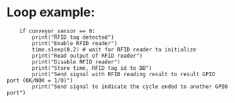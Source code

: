 # Loop example:

        if conveyor_sensor == 0:
            print("RFID tag detected")
            print("Enable RFID reader")
            time.sleep(0.2) # wait for RFID reader to initialize
            print("Read output of RFID reader")
            print("Disable RFID reader")
            print("Store time, RFID tag id to DB")
            print("Send signal with RFID reading result to result GPIO port (OK/NOK = 1/0)")
            print("Send signal to indicate the cycle ended to another GPIO port")